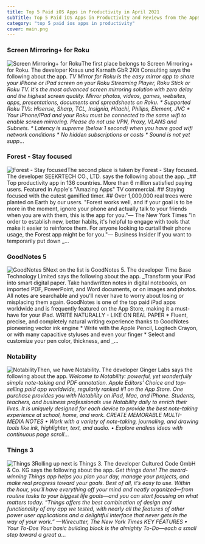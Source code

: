 ```yaml
---
title: Top 5 Paid iOS Apps in Productivity in April 2021
subTitle: Top 5 Paid iOS Apps in Productivity and Reviews from the AppStore in April 2021.
category: "top 5 paid ios apps in productivity"
cover: main.png
---
```


### Screen Mirroring+ for Roku

![Screen Mirroring+ for Roku](https://is2-ssl.mzstatic.com/image/thumb/Purple124/v4/e3/46/3f/e3463f07-9c28-bbff-2da9-c45731d76eff/AppIcon-0-0-1x_U007emarketing-0-0-0-6-0-0-sRGB-0-0-0-GLES2_U002c0-512MB-85-220-0-0.png/100x100bb.png)The first place belongs to Screen Mirroring+ for Roku. The developer Kraus und Karnath GbR 2Kit Consulting says the following about the app. _TV Mirror for Roku is the easy mirror app to share your iPhone or iPad screen on your Roku Streaming Player, Roku Stick or Roku TV. It's the most advanced screen mirroring solution with zero delay and the highest screen quality.  Mirror photos, videos, games, websites, apps, presentations, documents and spreadsheets on Roku.  * Supported Roku TVs: Hisense, Sharp, TCL, Insignia, Hitachi, Philips, Element, JVC  * Your iPhone/iPad and your Roku must be connected to the same wifi to enable screen mirroring. Please do not use VPN, Proxy, VLANS and Subnets.  * Latency is supreme (below 1 second) when you have good wifi network conditions  * No hidden subscriptions or costs  * Sound is not yet supp_...

### Forest - Stay focused

![Forest - Stay focused](https://is5-ssl.mzstatic.com/image/thumb/Purple115/v4/02/d6/0e/02d60e63-daf5-5fe9-81f7-a82bdd9aac87/AppIcon-0-0-1x_U007emarketing-0-0-0-7-0-0-sRGB-0-0-0-GLES2_U002c0-512MB-85-220-0-0.png/100x100bb.png)The second place is taken by Forest - Stay focused. The developer SEEKRTECH CO., LTD. says the following about the app. _## Top productivity app in 136 countries. More than 6 million satisfied paying users. Featured in Apple's "Amazing Apps" TV commercial. ## Staying focused with the cutest gamified timer.  ## Over 1,000,000 real trees were planted on Earth by our users.    "Forest works well, and if your goal is to be more in the moment, ignore your phone and actually talk to your friends when you are with them, this is the app for you."— The New York Times   "In order to establish new, better habits, it's helpful to engage with tools that make it easier to reinforce them. For anyone looking to curtail their phone usage, the Forest app might be for you."— Business Insider  If you want to temporarily put down _...

### GoodNotes 5

![GoodNotes 5](https://is5-ssl.mzstatic.com/image/thumb/Purple114/v4/36/fd/01/36fd015a-9ddd-41c6-4248-b2cbaa4aa517/AppIcon-0-0-1x_U007emarketing-0-0-0-7-0-0-sRGB-0-0-0-GLES2_U002c0-512MB-85-220-0-0.png/100x100bb.png)Next on the list is GoodNotes 5. The developer Time Base Technology Limited says the following about the app. _Transform your iPad into smart digital paper. Take handwritten notes in digital notebooks, on imported PDF, PowerPoint, and Word documents, or on images and photos. All notes are searchable and you'll never have to worry about losing or misplacing them again. GoodNotes is one of the top paid iPad apps worldwide and is frequently featured on the App Store, making it a must-have for your iPad.   WRITE NATURALLY - LIKE ON REAL PAPER * Fluent, precise, and completely natural writing experience thanks to GoodNotes pioneering vector ink engine * Write with the Apple Pencil, Logitech Crayon, or with many capacitive styluses and even your finger * Select and customize your pen color, thickness, and _...

### Notability

![Notability](https://is5-ssl.mzstatic.com/image/thumb/Purple114/v4/9f/0a/be/9f0abe6c-08f8-16cf-6abb-f2fab4150cf4/AppIcon-1x_U007emarketing-0-7-0-sRGB-85-220.png/100x100bb.png)Then, we have Notability. The developer Ginger Labs says the following about the app. _Welcome to Notability: powerful, yet wonderfully simple note-taking and PDF annotation.  Apple Editors' Choice and top-selling paid app worldwide, regularly ranked #1 on the App Store. One purchase provides you with Notability on iPad, Mac, and iPhone.  Students, teachers, and business professionals use Notability daily to enrich their lives. It is uniquely designed for each device to provide the best note-taking experience at school, home, and work.   CREATE MEMORABLE MULTI-MEDIA NOTES  • Work with a variety of note-taking, journaling, and drawing tools like ink, highlighter, text, and audio.   • Explore endless ideas with continuous page scroll_...

### Things 3

![Things 3](https://is5-ssl.mzstatic.com/image/thumb/Purple124/v4/92/db/ae/92dbae8d-41ca-870b-2803-52abf560ac90/AppIcon-0-0-1x_U007emarketing-0-0-0-7-0-0-sRGB-0-0-0-GLES2_U002c0-512MB-85-220-0-0.png/100x100bb.png)Rolling up next is Things 3. The developer Cultured Code GmbH & Co. KG says the following about the app. _Get things done! The award-winning Things app helps you plan your day, manage your projects, and make real progress toward your goals.  Best of all, it’s easy to use. Within the hour, you’ll have everything off your mind and neatly organized—from routine tasks to your biggest life goals—and you can start focusing on what matters today.  “Things offers the best combination of design and functionality of any app we tested, with nearly all the features of other power user applications and a delightful interface that never gets in the way of your work.” —Wirecutter, The New York Times   KEY FEATURES  • Your To-Dos Your basic building block is the almighty To-Do—each a small step toward a great a_...

